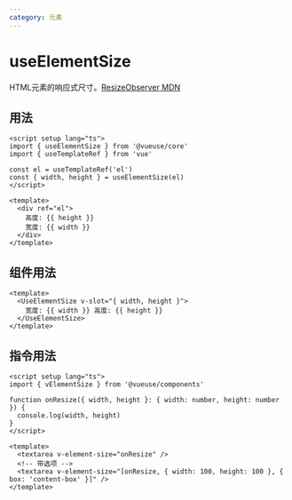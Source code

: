 ```yaml
---
category: 元素
---
```


# useElementSize

HTML元素的响应式尺寸。[ResizeObserver MDN](https://developer.mozilla.org/en-US/docs/Web/API/ResizeObserver)

## 用法

```vue
<script setup lang="ts">
import { useElementSize } from '@vueuse/core'
import { useTemplateRef } from 'vue'

const el = useTemplateRef('el')
const { width, height } = useElementSize(el)
</script>

<template>
  <div ref="el">
    高度: {{ height }}
    宽度: {{ width }}
  </div>
</template>
```

## 组件用法

```vue
<template>
  <UseElementSize v-slot="{ width, height }">
    宽度: {{ width }} 高度: {{ height }}
  </UseElementSize>
</template>
```

## 指令用法

```vue
<script setup lang="ts">
import { vElementSize } from '@vueuse/components'

function onResize({ width, height }: { width: number, height: number }) {
  console.log(width, height)
}
</script>

<template>
  <textarea v-element-size="onResize" />
  <!-- 带选项 -->
  <textarea v-element-size="[onResize, { width: 100, height: 100 }, { box: 'content-box' }]" />
</template>
```